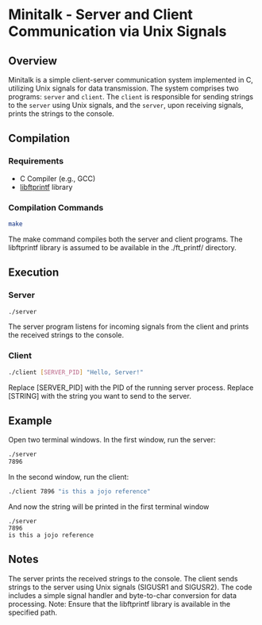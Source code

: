 # Minitalk - Server and Client Communication via Unix Signals

## Overview

Minitalk is a simple client-server communication system implemented in C, utilizing Unix signals for data transmission. The system comprises two programs: `server` and `client`. The `client` is responsible for sending strings to the `server` using Unix signals, and the `server`, upon receiving signals, prints the strings to the console.

## Compilation

### Requirements

- C Compiler (e.g., GCC)
- [libftprintf](https://github.com/mouadelbh/Printf) library

### Compilation Commands

```bash
make
```
The make command compiles both the server and client programs. The libftprintf library is assumed to be available in the ./ft_printf/ directory.

## Execution
### Server
```bash
./server
```
The server program listens for incoming signals from the client and prints the received strings to the console.

### Client
```bash
./client [SERVER_PID] "Hello, Server!"
```
Replace [SERVER_PID] with the PID of the running server process.
Replace [STRING] with the string you want to send to the server.
## Example
Open two terminal windows.
In the first window, run the server:
```bash
./server
7896
```
In the second window, run the client:
```bash
./client 7896 "is this a jojo reference"
```
And now the string will be printed in the first terminal window
```
./server
7896
is this a jojo reference
```

## Notes
The server prints the received strings to the console.
The client sends strings to the server using Unix signals (SIGUSR1 and SIGUSR2).
The code includes a simple signal handler and byte-to-char conversion for data processing.
Note: Ensure that the libftprintf library is available in the specified path.
